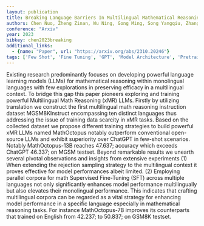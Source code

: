 ```yaml
---
layout: publication
title: Breaking Language Barriers In Multilingual Mathematical Reasoning\: Insights And Observations
authors: Chen Nuo, Zheng Zinan, Wu Ning, Gong Ming, Song Yangqiu, Zhang Dongmei, Li Jia
conference: "Arxiv"
year: 2023
bibkey: chen2023breaking
additional_links:
  - {name: "Paper", url: "https://arxiv.org/abs/2310.20246"}
tags: ['Few Shot', 'Fine Tuning', 'GPT', 'Model Architecture', 'Pretraining Methods', 'Training Techniques']
---
```

Existing research predominantly focuses on developing powerful language learning models (LLMs) for mathematical reasoning within monolingual languages with few explorations in preserving efficacy in a multilingual context. To bridge this gap this paper pioneers exploring and training powerful Multilingual Math Reasoning (xMR) LLMs. Firstly by utilizing translation we construct the first multilingual math reasoning instruction dataset MGSM8KInstruct encompassing ten distinct languages thus addressing the issue of training data scarcity in xMR tasks. Based on the collected dataset we propose different training strategies to build powerful xMR LLMs named MathOctopus notably outperform conventional open-source LLMs and exhibit superiority over ChatGPT in few-shot scenarios. Notably MathOctopus-13B reaches 47.637; accuracy which exceeds ChatGPT 46.337; on MGSM testset. Beyond remarkable results we unearth several pivotal observations and insights from extensive experiments (1) When extending the rejection sampling strategy to the multilingual context it proves effective for model performances albeit limited. (2) Employing parallel corpora for math Supervised Fine-Tuning (SFT) across multiple languages not only significantly enhances model performance multilingually but also elevates their monolingual performance. This indicates that crafting multilingual corpora can be regarded as a vital strategy for enhancing model performance in a specific language especially in mathematical reasoning tasks. For instance MathOctopus-7B improves its counterparts that trained on English from 42.237; to 50.837; on GSM8K testset.
